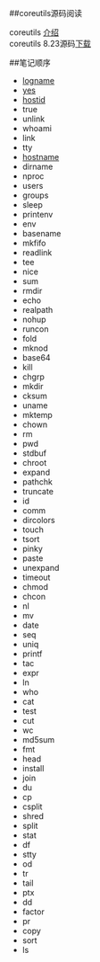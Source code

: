 ##coreutils源码阅读

coreutils [介绍](http://www.gnu.org/software/coreutils/)  
coreutils 8.23源码[下载](http://ftp.gnu.org/gnu/coreutils/coreutils-8.23.tar.xz)  

##笔记顺序
- [logname](./logname/logname.md)
- [yes](./yes/yes.md)
- [hostid](./hostid/hostid.md)
- true
- unlink
- whoami
- link
- tty
- [hostname](./hostname/hostname.md)
- dirname
- nproc
- users
- groups
- sleep
- printenv
- env
- basename
- mkfifo
- readlink
- tee
- nice
- sum
- rmdir
- echo
- realpath
- nohup
- runcon
- fold
- mknod
- base64
- kill
- chgrp
- mkdir
- cksum
- uname
- mktemp
- chown
- rm
- pwd
- stdbuf
- chroot
- expand
- pathchk
- truncate
- id
- comm
- dircolors
- touch
- tsort
- pinky
- paste
- unexpand
- timeout
- chmod
- chcon
- nl
- mv
- date
- seq
- uniq
- printf
- tac
- expr
- ln
- who
- cat
- test
- cut
- wc
- md5sum
- fmt
- head
- install
- join
- du
- cp
- csplit
- shred
- split
- stat
- df
- stty
- od
- tr
- tail
- ptx
- dd
- factor
- pr
- copy
- sort
- ls
